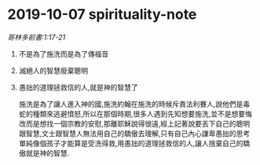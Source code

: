 # 2019-10-07 spirituality-note

_哥林多前書:1:17-21_

1. 不是為了施洗而是為了傳福音
2. 滅絕人的智慧廢棄聰明
3. 愚拙的道理拯救信的人,就是神的智慧了

   施洗是為了讓人進入神的國,施洗約翰在施洗的時候斥責法利賽人,說他們是毒蛇的種類來逃避憤怒,所以在那個時期,很多人遇到先知想要施洗,並不是想要悔改而是想找一個宗教的安慰,那離耶穌說得很遠,經上記著說要丟下自己的聰明跟智慧,文士跟智慧人無法用自己的驕傲去理解,只有自己內心謙卑愚拙的思考單純像個孩子才能算是受洗得救,用愚拙的道理拯救信的人,讓人捨棄自己的驕傲就是神的智慧.

